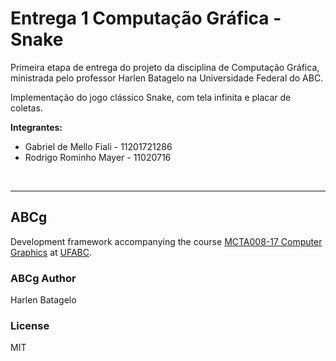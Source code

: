 # Entrega 1 Computação Gráfica - Snake

Primeira etapa de entrega do projeto da disciplina de Computação Gráfica, ministrada pelo professor Harlen Batagelo na Universidade Federal do ABC.

Implementação do jogo clássico Snake, com tela infinita e placar de coletas.

<strong>Integrantes:</strong>
* Gabriel de Mello Fiali - 11201721286
* Rodrigo Rominho Mayer - 11020716

<br/>
<hr></hr>

## <strong>ABCg</strong>

Development framework accompanying the course [MCTA008-17 Computer Graphics](http://professor.ufabc.edu.br/~harlen.batagelo/cg/) at [UFABC](https://www.ufabc.edu.br/).

### ABCg Author

Harlen Batagelo

### License

MIT
